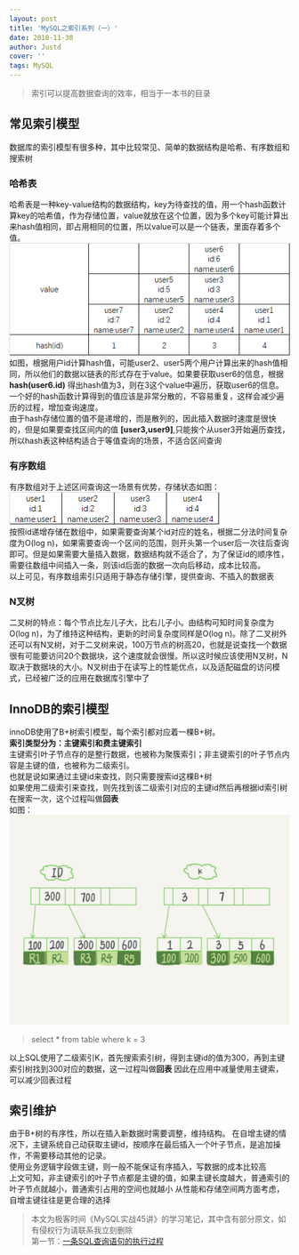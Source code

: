 ```yaml
---
layout: post
title: 'MySQL之索引系列（一）'
date: 2018-11-30
author: Justd
cover: ''
tags: MySQL   
---
```


>索引可以提高数据查询的效率，相当于一本书的目录    

## 常见索引模型   
数据库的索引模型有很多种，其中比较常见、简单的数据结构是哈希、有序数组和搜索树   
### 哈希表   
哈希表是一种key-value结构的数据结构，key为待查找的值，用一个hash函数计算key的哈希值，作为存储位置，value就放在这个位置，因为多个key可能计算出来hash值相同，即占用相同的位置，所以value可以是一个链表，里面存着多个值。    
![](/assets/img/2018-12/k-v.png)      
如图，根据用户id计算hash值，可能user2、user5两个用户计算出来的hash值相同，所以他们的数据以链表的形式存在于value。如果要获取user6的信息，根据 **hash(user6.id)** 得出hash值为3，则在3这个value中遍历，获取user6的信息。    一个好的hash函数计算得到的值应该是非常分散的，不容易重复，这样会减少遍历的过程，增加查询速度。    
由于hash存储位置的值不是递增的，而是散列的，因此插入数据时速度是很快的，但是如果要查找区间内的值 **[user3,user9]**,只能挨个从user3开始遍历查找，所以hash表这种结构适合于等值查询的场景，不适合区间查询        
### 有序数组    
有序数组对于上述区间查询这一场景有优势，存储状态如图：![](/assets/img/2018-12/list.png)    
按照id递增存储在数组中，如果需要查询某个id对应的姓名，根据二分法时间复杂度为O(log n)，如果需要查询一个区间的范围，则开头第一个user后一次往后查询即可。但是如果需要大量插入数据，数据结构就不适合了，为了保证id的顺序性，需要往数组中间插入一条，则该id后面的数据一次向后移动，成本比较高。    
以上可见，有序数组索引只适用于静态存储引擎，提供查询、不插入的数据表    
### N叉树  
二叉树的特点：每个节点比左儿子大，比右儿子小。由结构可知时间复杂度为O(log n)，为了维持这种结构，更新的时间复杂度同样是O(log n)。除了二叉树外还可以有N叉树，对于二叉树来说，100万节点的树高20，也就是说查找一个数据很有可能要访问20个数据块，这个速度就会很慢。所以这时候应该使用N叉树，N取决于数据块的大小。N叉树由于在读写上的性能优点，以及适配磁盘的访问模式，已经被广泛的应用在数据库引擎中了    

## InnoDB的索引模型    
innoDB使用了B+树索引模型，每个索引都对应着一棵B+树。    
**索引类型分为：主键索引和费主键索引**    
主键索引叶子节点存的是整行数据，也被称为聚簇索引；非主键索引的叶子节点内容是主键的值，也被称为二级索引。    
也就是说如果通过主键id来查找，则只需要搜索id这棵B+树  
如果使用二级索引来查找，则先找到该二级索引对应的主键id然后再根据id索引树在搜索一次，这个过程叫做**回表**   
如图：![](/assets/img/2018-12/tree.png)
>select * from table where k = 3    

以上SQL使用了二级索引K，首先搜索索引树，得到主键id的值为300，再到主键索引树找到300对应的数据，这一过程叫做**回表**
因此在应用中减量使用主键索，可以减少回表过程  


## 索引维护    
由于B+树的有序性，所以在插入新数据时需要调整，维持结构。
在自增主键的情况下，主键系统自己动获取主键id，按顺序在最后插入一个叶子节点，是追加操作，不需要移动其他的记录。    
使用业务逻辑字段做主键，则一般不能保证有序插入，写数据的成本比较高    
上文可知，非主键索引的叶子节点都是主键的值，如果主键长度越大，普通索引的叶子节点就越小，普通索引占用的空间也就越小
从性能和存储空间两方面考虑，自增主键往往是更合理的选择


>本文为极客时间《MySQL实战45讲》的学习笔记，其中含有部分原文，如有侵权行为请联系我立刻删除    
第一节：[一条SQL查询语句的执行过程](https://yvge.ml/2018/11/14/MySQL-select.html)